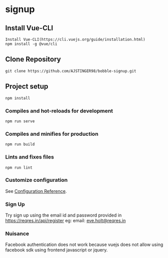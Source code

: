 # signup

## Install Vue-CLI
```
Install Vue-CLI(https://cli.vuejs.org/guide/installation.html)
npm install -g @vue/cli
```
## Clone Repository
```
git clone https://github.com/AJSTINGER98/bobble-signup.git
```


## Project setup
```
npm install
```

### Compiles and hot-reloads for development
```
npm run serve
```

### Compiles and minifies for production
```
npm run build
```

### Lints and fixes files
```
npm run lint
```

### Customize configuration
See [Configuration Reference](https://cli.vuejs.org/config/).

### 

### Sign Up

Try sign up using the email id and password provided in https://reqres.in/api/register
eg: email: eve.holt@reqres.in

### Nuisance

Facebook authentication does not work because vuejs does not allow using facebook sdk using frontend javascript or jquery.
